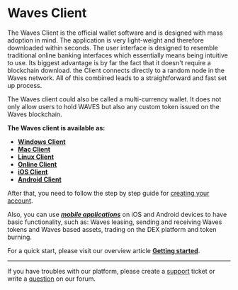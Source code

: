 # Waves Client

The Waves Client is the official wallet software and is designed with mass adoption in mind.
The application is very light-weight and therefore downloaded within seconds. The user interface is designed to resemble traditional online banking interfaces which essentially means being intuitive to use. Its biggest advantage is by far the fact that it doesn't require a blockchain download. the Client connects directly to a random node in the Waves network. All of this combined leads to a straightforward and fast set up process.

The Waves client could also be called a multi-currency wallet. It does not only allow users to hold WAVES but also any custom token issued on the Waves blockchain.

**The Waves client is available as:**

* [**Windows Client**](https://wavesplatform.com/files/WavesClient-win.zip)
* [**Mac Client**](https://wavesplatform.com/files/WavesClient-mac.dmg)
* [**Linux Client**](https://wavesplatform.com/files/WavesClient-linux.deb)
* [**Online Client**](https://dex.wavesplatform.com)
* [**iOS Client**](https://itunes.apple.com/us/app/waves-wallet/id1233158971)
* [**Android Client**](https://play.google.com/store/apps/details?id=com.wavesplatform.wallet)

After that, you need to follow the step by step guide for [creating your account](account-management/creating-an-account.md).

Also, you can use [_**mobile applications**_](/waves-client/mobile-apps.md) on iOS and Android devices to have basic functionality, such as: Waves leasing, sending and receiving Waves tokens and Waves based assets, trading on the DEX platform and token burning.

For a quick start, please visit our overview article [**Getting started**](/getting-started/getting-started-for-users.md).

___

If you have troubles with our platform, please create a [support](https://support.wavesplatform.com/) ticket or write a [question](https://forum.wavesplatform.com/) on our forum.
